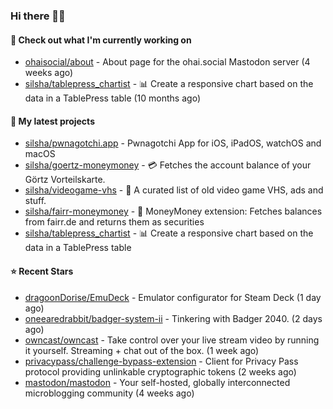 ### Hi there 🦊👋

#### 👷 Check out what I'm currently working on

- [ohaisocial/about](https://github.com/ohaisocial/about) - About page for the ohai.social Mastodon server (4 weeks ago)
- [silsha/tablepress_chartist](https://github.com/silsha/tablepress_chartist) - 📊 Create a responsive chart based on the data in a TablePress table (10 months ago)

#### 🌱 My latest projects

- [silsha/pwnagotchi.app](https://github.com/silsha/pwnagotchi.app) - Pwnagotchi App for iOS, iPadOS, watchOS and macOS
- [silsha/goertz-moneymoney](https://github.com/silsha/goertz-moneymoney) - 💳 Fetches the account balance of your Görtz Vorteilskarte.
- [silsha/videogame-vhs](https://github.com/silsha/videogame-vhs) - 👾 A curated list of old video game VHS, ads and stuff.
- [silsha/fairr-moneymoney](https://github.com/silsha/fairr-moneymoney) - 💸 MoneyMoney extension: Fetches balances from fairr.de and returns them as securities
- [silsha/tablepress_chartist](https://github.com/silsha/tablepress_chartist) - 📊 Create a responsive chart based on the data in a TablePress table

#### ⭐ Recent Stars

- [dragoonDorise/EmuDeck](https://github.com/dragoonDorise/EmuDeck) - Emulator configurator for Steam Deck (1 day ago)
- [oneearedrabbit/badger-system-ii](https://github.com/oneearedrabbit/badger-system-ii) - Tinkering with Badger 2040. (2 days ago)
- [owncast/owncast](https://github.com/owncast/owncast) - Take control over your live stream video by running it yourself.  Streaming &#43; chat out of the box. (1 week ago)
- [privacypass/challenge-bypass-extension](https://github.com/privacypass/challenge-bypass-extension) - Client for Privacy Pass protocol providing unlinkable cryptographic tokens (2 weeks ago)
- [mastodon/mastodon](https://github.com/mastodon/mastodon) - Your self-hosted, globally interconnected microblogging community (4 weeks ago)
